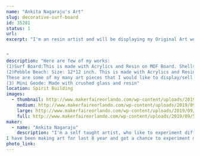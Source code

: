 ```yaml
---
name: "Ankita Nagaraju's Art"
slug: decorative-surf-board
id: 35281
status: 1
url: 
excerpt: "I'm an resin artist and will be displaying my Original Art works for Sale.I'm also open for commissions.


"
description: "Here are few of my works:
(1)Surf Board:This is made with Acrylics and Resin on MDF Board. Shells used on this were hand picked from Sanibel Islands on the West Coast of Florida.
(2)Pebble Beach: Size: 12*12 inch. This is made with Acrylics and Resin on Cradled wood panel.
These are some of my many art pieces that I would like to display/sell at the Faire.
(3) Mini Geode: Made with crushed glass and resin"
location: Spirit Building
images:
  - thumbnail: http://www.makerfaireorlando.com/wp-content/uploads/2019/09/51069BFE-A16F-4F62-A18E-28524624FF07-1.jpg
    medium: http://www.makerfaireorlando.com/wp-content/uploads/2019/09/51069BFE-A16F-4F62-A18E-28524624FF07-1.jpg
    large: http://www.makerfaireorlando.com/wp-content/uploads/2019/09/51069BFE-A16F-4F62-A18E-28524624FF07-1.jpg
    full: http://www.makerfaireorlando.com/wp-content/uploads/2019/09/51069BFE-A16F-4F62-A18E-28524624FF07-1.jpg
maker:
  - name: "Ankita Nagaraju"
    description: "I'm a self taught artist, who like to experiment different art styles and mediums. I'm very much obsessed with fluid styles of art. I like everything about nature, beaches and all that glitters. My inspiration for art comes from nature photography, our travels and google earth.
I have been making art for last 8 year and got a chance to experiment many art mediums. I would like get my hands on encaustic art sometime soon in the future. "
photo_link: 
---
```

